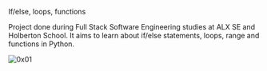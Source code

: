 If/else, loops, functions

Project done during Full Stack Software Engineering studies at ALX SE and Holberton School. It aims to learn about if/else statements, loops, range and functions in Python.

![0x01](https://www.freecodecamp.org/news/content/images/2022/04/rosie-steggles-h1OhvEIIcxs-unsplash.jpg)
